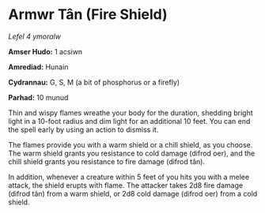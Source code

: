 # Armwr Tân (Fire Shield)

*Lefel 4 ymoralw*

**Amser Hudo:** 1 acsiwn

**Amrediad:** Hunain

**Cydrannau:** G, S, M (a bit of phosphorus or a firefly)

**Parhad:** 10  munud

Thin and wispy flames wreathe your body for the duration, shedding bright light in a 10-foot radius and dim light for an additional 10 feet. You can end the spell early by using an action to dismiss it.

The flames provide you with a warm shield or a chill shield, as you choose. The warm shield grants you resistance to cold damage (difrod oer), and the chill shield grants you resistance to fire damage (difrod tân).

In addition, whenever a creature within 5 feet of you hits you with a melee attack, the shield erupts with flame. The attacker takes 2d8 fire damage (difrod tân) from a warm shield, or 2d8 cold damage (difrod oer) from a cold shield.